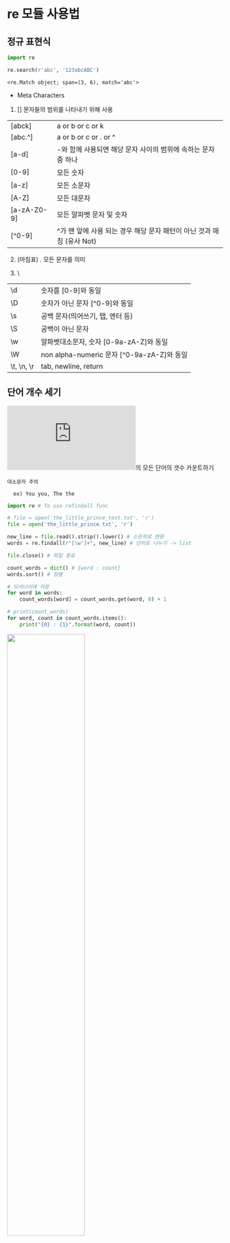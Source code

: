 # re 모듈 사용법

## 정규 표현식

```python
import re

re.search(r'abc', '123abcABC')
```
```
<re.Match object; span=(3, 6), match='abc'>
```

- Meta Characters

1. [] 문자들의 범위를 나타내기 위해 사용

| | |
|-|-|
|[abck] | a or b or c or k |
|[abc.^] | a or b or c or . or ^ |
|[a-d] | -와 함께 사용되면 해당 문자 사이의 범위에 속하는 문자 중 하나 |
|[0-9] | 모든 숫자 |
|[a-z] | 모든 소문자 |
|[A-Z] | 모든 대문자 |
|[a-zA-Z0-9] | 모든 알파벳 문자 및 숫자 |
|[^0-9] | ^가 맨 앞에 사용 되는 경우 해당 문자 패턴이 아닌 것과 매칭 (유사 Not)|





2. (마침표) . 모든 문자를 의미

3. \

| | |
|-|-|
|\d | 숫자를 [0-9]와 동일 |
|\D | 숫자가 아닌 문자 [^0-9]와 동일 |
|\s | 공백 문자(띄어쓰기, 탭, 엔터 등) |
|\S | 공백이 아닌 문자 |
|\w | 알파벳대소문자, 숫자 [0-9a-zA-Z]와 동일 |
|\W | non alpha-numeric 문자 [^0-9a-zA-Z]와 동일 |
|\t, \n, \r | tab, newline, return |

## 단어 개수 세기

![어린왕자](https://github.com/KR-CodingMonkey/KR-CodingMonkey.github.io/blob/develop/assets/the_little_prince.txt)의 모든 단어의 갯수 카운트하기

```note
대소문자 주의

  ex) You you, The the

```

```python
import re # To use refindall func

# file = open('the_little_prince_test.txt', 'r')
file = open('the_little_prince.txt', 'r')

new_line = file.read().strip().lower() # 소문자로 변환
words = re.findall(r"[\w']+", new_line) # 단어로 나누기 -> list

file.close() # 파일 종료

count_words = dict() # {word : count}
words.sort() # 정렬

# 딕셔너리에 저장
for word in words:
    count_words[word] = count_words.get(word, 0) + 1

# print(count_words)
for word, count in count_words.items():
    print("{0} : {1}".format(word, count))
```


<img src="https://user-images.githubusercontent.com/76420201/104839352-c8964f80-5903-11eb-98c8-15b1406011f0.GIF" width = "60%">
